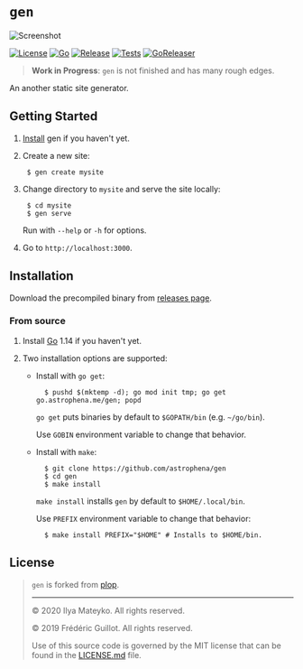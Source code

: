 # `gen`

![Screenshot](https://user-images.githubusercontent.com/58525038/76977760-cc092500-6946-11ea-8662-f4fb8a690187.png)

[![License](https://img.shields.io/github/license/astrophena/gen)](LICENSE.md)
[![Go](https://img.shields.io/github/go-mod/go-version/astrophena/gen)](https://golang.org)
[![Release](https://img.shields.io/github/v/release/astrophena/gen?include_prereleases)](https://github.com/astrophena/gen/releases)
[![Tests](https://github.com/astrophena/gen/workflows/Tests/badge.svg)](https://github.com/astrophena/gen/actions?query=workflow%3ATests)
[![GoReleaser](https://github.com/astrophena/gen/workflows/GoReleaser/badge.svg)](https://github.com/astrophena/gen/actions?query=workflow%3AGoReleaser)

> **Work in Progress**: `gen` is not finished and has many rough
> edges.

An another static site generator.

## Getting Started

1. [Install](#installation) gen if you haven't yet.

2. Create a new site:

        $ gen create mysite

3. Change directory to `mysite` and serve the site locally:

        $ cd mysite
        $ gen serve

    Run with `--help` or `-h` for options.

4. Go to `http://localhost:3000`.

## Installation

Download the precompiled binary from [releases page].

### From source

1. Install [Go] 1.14 if you haven't yet.

2. Two installation options are supported:

    * Install with `go get`:

            $ pushd $(mktemp -d); go mod init tmp; go get go.astrophena.me/gen; popd

      `go get` puts binaries by default to `$GOPATH/bin` (e.g.
      `~/go/bin`).

      Use `GOBIN` environment variable to change that behavior.

    * Install with `make`:

            $ git clone https://github.com/astrophena/gen
            $ cd gen
            $ make install

        `make install` installs `gen`  by default to `$HOME/.local/bin`.

        Use `PREFIX` environment variable to change that behavior:

            $ make install PREFIX="$HOME" # Installs to $HOME/bin.

## License

> `gen` is forked from [plop].
>
> ---
>
> © 2020 Ilya Mateyko. All rights reserved.
>
> © 2019 Frédéric Guillot. All rights reserved.
>
> Use of this source code is governed by the MIT license that can be
> found in the [LICENSE.md] file.

[releases page]: https://github.com/astrophena/gen/releases
[Go]: https://golang.org/dl
[plop]: https://github.com/fguillot/plop
[LICENSE.md]: LICENSE.md
